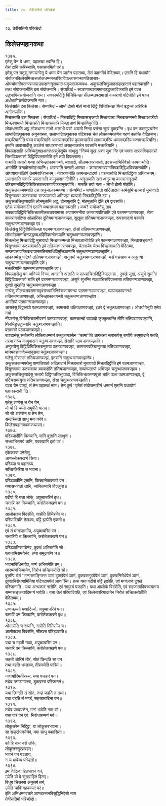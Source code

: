 ```yaml
---
title: २३. तेवीसतिमो परिच्छेदो

---
```

२३. तेवीसतिमो परिच्छेदो  


## किलेसप्पहानकथा

१३७५.  
एतेसु येन ये धम्मा, पहातब्बा भवन्ति हि।  
तेसं दानि करिस्सामि, पकासनमितो परं॥  
इमेसु पन चतूसु मग्गञाणेसु ये धम्मा येन ञाणेन पहातब्बा, तेसं पहानमेवं वेदितब्बम्। एतानि हि यथायोगं संयोजनकिलेसमिच्छत्तलोकधम्ममच्छरियविपल्लासगन्थागतिआसव- ओघयोगनीवरणपरामासउपादानानुसयमलअकुसलकम्मपथ- अकुसलचित्तुप्पादसङ्खातानं पहानकरानि।  
तत्थ संयोजनानीति दस संयोजनानि। सेय्यथिदं – रूपरागारूपरागमानउद्धच्चाविज्जाति इमे पञ्च उद्धंभागियसंयोजनानि नाम। सक्कायदिट्ठि विचिकिच्छा सीलब्बतपरामासो कामरागो पटिघोति इमे पञ्च अधोभागियसंयोजनानि नाम।  
किलेसाति दस किलेसा। सेय्यथिदं – लोभो दोसो मोहो मानो दिट्ठि विचिकिच्छा थिनं उद्धच्चं अहिरिकं अनोत्तप्पन्ति।  
मिच्छत्ताति दस मिच्छत्ता। सेय्यथिदं – मिच्छादिट्ठि मिच्छासङ्कप्पो मिच्छावाचा मिच्छाकम्मन्तो मिच्छाआजीवो मिच्छावायामो मिच्छासति मिच्छासमाधि मिच्छाञाणं मिच्छाविमुत्तीति।  
लोकधम्माति अट्ठ लोकधम्मा लाभो अलाभो यसो अयसो निन्दा पसंसा सुखं दुक्खन्ति। इध पन कारणूपचारेन लाभादिवत्थुकस्स अनुनयस्स, अलाभादिवत्थुकस्स पटिघस्स चेतं लोकधम्मगहणेन गहणं कतन्ति वेदितब्बम्।  
मच्छरियानीति पञ्च मच्छरियानि आवासमच्छरियं कुलमच्छरियं लाभमच्छरियं धम्ममच्छरियं वण्णमच्छरियन्ति। इमानि आवासादीसु अञ्ञेसं साधारणभावं असहनाकारेन पवत्तानि मच्छरियानि।  
विपल्लासाति अनिच्चदुक्खअनत्तअसुभेसुयेव वत्थूसु ‘‘निच्चं सुखं अत्ता सुभ’’न्ति एवं पवत्ता सञ्ञाविपल्लासो चित्तविपल्लासो दिट्ठिविपल्लासोति इमे तयो विपल्लासा।  
गन्थाति चत्तारो गन्था अभिज्झाकायगन्थो, ब्यापादो, सीलब्बतपरामासो, इदंसच्चाभिनिवेसो कायगन्थोति।  
अगतीति छन्ददोसमोहभयानि। आसवाति चत्तारो आसवा – कामरागभवरागमिच्छादिट्ठिअविज्जासवोति। ओघयोगानीतिपि तेसमेवाधिवचनम्। नीवरणानीति कामच्छन्दादयो। परामासोति मिच्छादिट्ठिया अधिवचनम्।  
उपादानाति चत्तारि उपादानानि कामुपादानादीनीति। अनुसयाति सत्त अनुसया कामरागानुसयो पटिघमानदिट्ठिविचिकिच्छाभवरागाविज्जानुसयोति। मलाति तयो मला – लोभो दोसो मोहोति।  
अकुसलकम्मपथाति दस अकुसलकम्मपथा। सेय्यथिदं – पाणातिपातो अदिन्नादानं कामेसुमिच्छाचारो मुसावादो पिसुणवाचा फरुसवाचा सम्फप्पलापो अभिज्झा ब्यापादो मिच्छादिट्ठीति दस।  
अकुसलचित्तुप्पादाति लोभमूलानि अट्ठ, दोसमूलानि द्वे, मोहमूलानि द्वेति इमे द्वादसाति।  
एतेसं संयोजनादीनं एतानि यथासम्भवं पहानकरानि। कथं? संयोजनेसु ताव सक्कायदिट्ठिविचिकिच्छासीलब्बतपरामासा अपायगमनीया कामरागपटिघाति एते पठममग्गञाणवज्झा, सेसा कामरागपटिघा ओळारिका दुतियमग्गञाणवज्झा, सुखुमा ततियमग्गञाणवज्झा, रूपरागादयो पञ्चपि चतुत्थमग्गञाणवज्झा एव।  
किलेसेसु दिट्ठिविचिकिच्छा पठममग्गञाणवज्झा, दोसो ततियमग्गञाणवज्झो, लोभमोहमानथिनउद्धच्चअहिरिकानोत्तप्पानि चतुत्थमग्गञाणवज्झानि।  
मिच्छत्तेसु मिच्छादिट्ठि मुसावादो मिच्छाकम्मन्तो मिच्छाआजीवोति इमे पठममग्गञाणवज्झा, मिच्छासङ्कप्पो पिसुणवाचा फरुसवाचाति इमे ततियमग्गञाणवज्झा, चेतनायेव चेत्थ मिच्छावाचाति वेदितब्बा, सम्फप्पलापमिच्छावायामसतिसमाधिविमुत्तिञाणानि चतुत्थमग्गञाणवज्झानि।  
लोकधम्मेसु पटिघो ततियमग्गञाणवज्झो, अनुनयो चतुत्थमग्गञाणवज्झो, यसे पसंसाय च अनुनयो चतुत्थमग्गञाणवज्झोति एके।  
मच्छरियानि पठममग्गञाणवज्झानि एव।  
विपल्लासेसु पन अनिच्चे निच्चं, अनत्तनि अत्ताति च सञ्ञाचित्तदिट्ठिविपल्लासा , दुक्खे सुखं, असुभे सुभन्ति दिट्ठिविपल्लासो चाति इमे पठममग्गञाणवज्झा, असुभे सुभन्ति सञ्ञाचित्तविपल्लासा ततियमग्गञाणवज्झा, दुक्खे सुखन्ति चतुत्थमग्गञाणवज्झा।  
गन्थेसु सीलब्बतपरामासइदंसच्चाभिनिवेसकायगन्था पठममग्गञाणवज्झा, ब्यापादकायगन्थो ततियमग्गञाणवज्झो, अभिज्झाकायगन्थो चतुत्थमग्गञाणवज्झोव।  
अगतियो पठममग्गञाणवज्झा।  
आसवेसु दिट्ठासवो पठमञाणवज्झो, कामासवो ततियञाणवज्झो, इतरे द्वे चतुत्थञाणवज्झा। ओघयोगेसुपि एसेव नयो।  
नीवरणेसु विचिकिच्छानीवरणं पठमञाणवज्झं, कामच्छन्दो ब्यापादो कुक्कुच्चन्ति तीणि ततियञाणवज्झानि, थिनमिद्धउद्धच्चानि चतुत्थञाणवज्झानि।  
परामासो पठमञाणवज्झो।  
उपादानेसु सब्बेसम्पि लोकियधम्मानं वत्थुकामवसेन ‘‘कामा’’ति आगतत्ता रूपारूपेसु रागोपि कामुपादाने पतति, तस्मा तञ्च कामुपादानं चतुत्थञाणवज्झं, सेसानि पठमञाणवज्झानि।  
अनुसयेसु दिट्ठिविचिकिच्छानुसया पठमञाणवज्झा, कामरागपटिघानुसया ततियञाणवज्झा, मानभवरागाविज्जानुसया चतुत्थञाणवज्झा।  
मलेसु दोसमलं ततियञाणवज्झं, इतरानि चतुत्थञाणवज्झानेव।  
अकुसलकम्मपथेसु पाणातिपातो अदिन्नादानं मिच्छाचारो मुसावादो मिच्छादिट्ठीति इमे पठमञाणवज्झा, पिसुणवाचा फरुसवाचा ब्यापादोति ततियञाणवज्झा, सम्फप्पलापो अभिज्झा चतुत्थञाणवज्झाव।  
अकुसलचित्तुप्पादेसु चत्तारो दिट्ठिगतचित्तुप्पादा, विचिकिच्छासम्पयुत्तो चाति पञ्च पठमञाणवज्झा, द्वे पटिघसम्पयुत्ता ततियञाणवज्झा, सेसा चतुत्थञाणवज्झाति।  
यञ्च येन वज्झं, तं तेन पहातब्बं नाम। तेन वुत्तं ‘‘एतेसं संयोजनादीनं धम्मानं एतानि यथायोगं पहानकरानी’’ति।  
१३७६.  
एतेसु ञाणेसु च येन येन,  
यो यो हि धम्मो समुपेति घातम्।  
सो सो असेसेन च तेन तेन,  
सन्दस्सितो साधु मया पनेवं॥  
किलेसपहानक्कमकथायम्।  
१३७७.  
परिञ्ञादीनि किच्चानि, यानि वुत्तानि सत्थुना।  
सच्चाभिसमये तानि, पवक्खामि इतो परं॥  
१३७८.  
एकेकस्स पनेतेसु,  
ञाणस्सेकक्खणे सिया।  
परिञ्ञा च पहानञ्च,  
सच्छिकिरिया च भावना॥  
१३७९.  
परिञ्ञादीनि एतानि, किच्चानेकक्खणे पन।  
यथासभावतो तानि, जानितब्बानि विञ्ञुना॥  
१३८०.  
पदीपो हि यथा लोके, अपुब्बाचरिमं इध।  
चत्तारि पन किच्चानि, करोतेकक्खणे पन॥  
१३८१.  
आलोकञ्च विदंसेति, नासेति तिमिरम्पि च।  
परियादियति तेलञ्च, वट्टिं झापेति एकतो॥  
१३८२.  
एवं तं मग्गञाणम्पि, अपुब्बाचरिमं पन।  
चत्तारिपि च किच्चानि, करोतेकक्खणे पन॥  
१३८३.  
परिञ्ञाभिसमयेनेव, दुक्खं अभिसमेति सो।  
पहानाभिसमयेनेव, तथा समुदयम्पि च॥  
१३८४.  
भावनाविधिनायेव, मग्गं अभिसमेति तम्।  
आरम्मणक्रियायेव, निरोधं सच्छिकरोति सो॥  
वुत्तम्पि चेतं ‘‘मग्गसमङ्गिस्स ञाणं दुक्खेपेतं ञाणं, दुक्खसमुदयेपेतं ञाणं, दुक्खनिरोधेपेतं ञाणं, दुक्खनिरोधगामिनिया पटिपदायपेतं ञाण’’न्ति। तत्थ यथा पदीपो वट्टिं झापेति, एवं मग्गञाणं दुक्खं परिजानाति। यथा अन्धकारं नासेति, एवं समुदयं पजहति। यथा आलोकं विदंसेति, एवं सहजातादिपच्चयताय सम्मासङ्कप्पादिमग्गं भावेति। यथा तेलं परियादियति, एवं किलेसपरियादानेन निरोधं सच्छिकरोतीति वेदितब्बम्।  
१३८५.  
उग्गच्छन्तो यथादिच्चो, अपुब्बाचरिमं पन।  
चत्तारि पन किच्चानि, करोतेकक्खणे इध॥  
१३८६.  
ओभासेति च रूपानि, नासेति तिमिरम्पि च।  
आलोकञ्च विदंसेति, सीतञ्च पटिहञ्ञति॥  
१३८७.  
यथा च महती नावा, अपुब्बाचरिमं पन।  
चत्तारि पन किच्चानि, करोतेकक्खणे पन॥  
१३८८.  
जहती ओरिमं तीरं, सोतं छिन्दति सा पन।  
तथा वहति भण्डञ्च, तीरमप्पेति पारिमं॥  
१३८९.  
नावायोरिमतीरस्स, यथा पजहनं पन।  
तथेव मग्गञाणस्स, दुक्खस्स परिजाननं॥  
१३९०.  
यथा छिन्दति तं सोतं, तण्हं जहति तं तथा।  
यथा वहति तं भण्डं, सहजातादिना पन॥  
१३९१.  
तथेव पच्चयत्तेन, मग्गं भावेति नाम सो।  
यथा पारं पन एवं, निरोधारम्मणं भवे॥  
१३९२.  
लोकुत्तरेन निद्दिट्ठा, या लोकुत्तरभावना।  
सा सङ्खेपनयेनेवं, मया साधु पकासिता॥  
१३९३.  
को हि नाम नरो लोके,  
लोकुत्तरसुखावहम्।  
भावनं पन पञ्ञाय,  
न च भावेय्य पण्डितो॥  
१३९४.  
इमं विदित्वा हितभावनं वनं,  
उपेति यो वे सुखसंहितं हितम्।  
विधूय चित्तस्स अनुत्तमं तमं,  
उपेति चाविग्गहकम्पदं पदं॥  
इति अभिधम्मावतारे ञाणदस्सनविसुद्धिनिद्देसो नाम  
तेवीसतिमो परिच्छेदो।  